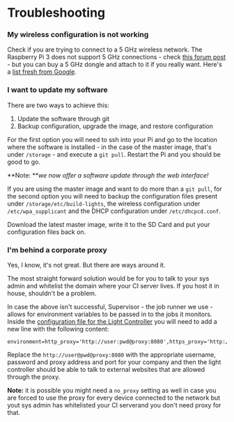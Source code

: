 # Troubleshooting

### My wireless configuration is not working

Check if you are trying to connect to a 5 GHz wireless network. The Raspberry Pi 3 does not support 5 GHz connections - check [this forum post](https://www.raspberrypi.org/forums/viewtopic.php?f=36&t=138166) - but you can buy a 5 GHz dongle and attach to it if you really want. Here's a [list fresh from Google](http://www.wirelesshack.org/top-10-wifi-dongles-for-the-raspberry-pi-2016.html).

### I want to update my software

There are two ways to achieve this:

1. Update the software through git
2. Backup configuration, upgrade the image, and restore configuration

For the first option you will need to ssh into your Pi and go to the location where the software is installed - in the case of the master image, that's under `/storage` - and execute a `git pull`. Restart the Pi and you should be good to go.

**Note: **_we now offer a software update through the web interface!_

If you are using the master image and want to do more than a `git pull`, for the second option you will need to backup the configuration files present under `/storage/etc/build-lights`, the wireless configuration under `/etc/wpa_supplicant` and the DHCP configuration under `/etc/dhcpcd.conf`.

Download the latest master image, write it to the SD Card and put your configuration files back on.

### I'm behind a corporate proxy

Yes, I know, it's not great. But there are ways around it.

The most straight forward solution would be for you to talk to your sys admin and whitelist the domain where your CI server lives. If you host it in house, shouldn't be a problem.

In case the above isn't successful, Supervisor - the job runner we use - allows for environment variables to be passed in to the jobs it monitors. Inside the [configuration file for the Light Controller](https://github.com/DiUS/build-lights/blob/master/supervisor-config/etc/supervisor/conf.d/dius-light-controller.conf) you will need to add a new line with the following content:

```
environment=http_proxy='http://user:pwd@proxy:8080',https_proxy='http://user:pwd@proxy:8080'
```

Replace the `http://user@pwd@proxy:8080` with the appropriate username, password and proxy address and port for your company and then the light controller should be able to talk to external websites that are allowed through the proxy.

**Note:** it is possible you might need a `no_proxy` setting as well in case you are forced to use the proxy for every device connected to the network but yout sys admin has whitelisted your CI serverand you don't need proxy for that.


